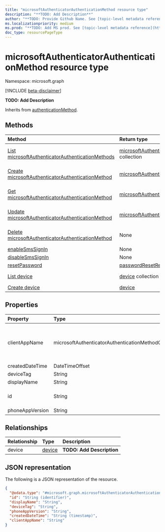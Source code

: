 ```yaml
---
title: "microsoftAuthenticatorAuthenticationMethod resource type"
description: "**TODO: Add Description**"
author: "**TODO: Provide Github Name. See [topic-level metadata reference](https://msgo.azurewebsites.net/add/document/guidelines/metadata.html#topic-level-metadata)**"
ms.localizationpriority: medium
ms.prod: "**TODO: Add MS prod. See [topic-level metadata reference](https://msgo.azurewebsites.net/add/document/guidelines/metadata.html#topic-level-metadata)**"
doc_type: resourcePageType
---
```


# microsoftAuthenticatorAuthenticationMethod resource type

Namespace: microsoft.graph

[!INCLUDE [beta-disclaimer](../../includes/beta-disclaimer.md)]

**TODO: Add Description**


Inherits from [authenticationMethod](../resources/authenticationmethod.md).

## Methods
|Method|Return type|Description|
|:---|:---|:---|
|[List microsoftAuthenticatorAuthenticationMethods](../api/microsoftauthenticatorauthenticationmethod-list.md)|[microsoftAuthenticatorAuthenticationMethod](../resources/microsoftauthenticatorauthenticationmethod.md) collection|Get a list of the [microsoftAuthenticatorAuthenticationMethod](../resources/microsoftauthenticatorauthenticationmethod.md) objects and their properties.|
|[Create microsoftAuthenticatorAuthenticationMethod](../api/microsoftauthenticatorauthenticationmethod-create.md)|[microsoftAuthenticatorAuthenticationMethod](../resources/microsoftauthenticatorauthenticationmethod.md)|Create a new [microsoftAuthenticatorAuthenticationMethod](../resources/microsoftauthenticatorauthenticationmethod.md) object.|
|[Get microsoftAuthenticatorAuthenticationMethod](../api/microsoftauthenticatorauthenticationmethod-get.md)|[microsoftAuthenticatorAuthenticationMethod](../resources/microsoftauthenticatorauthenticationmethod.md)|Read the properties and relationships of a [microsoftAuthenticatorAuthenticationMethod](../resources/microsoftauthenticatorauthenticationmethod.md) object.|
|[Update microsoftAuthenticatorAuthenticationMethod](../api/microsoftauthenticatorauthenticationmethod-update.md)|[microsoftAuthenticatorAuthenticationMethod](../resources/microsoftauthenticatorauthenticationmethod.md)|Update the properties of a [microsoftAuthenticatorAuthenticationMethod](../resources/microsoftauthenticatorauthenticationmethod.md) object.|
|[Delete microsoftAuthenticatorAuthenticationMethod](../api/microsoftauthenticatorauthenticationmethod-delete.md)|None|Deletes a [microsoftAuthenticatorAuthenticationMethod](../resources/microsoftauthenticatorauthenticationmethod.md) object.|
|[enableSmsSignIn](../api/microsoftauthenticatorauthenticationmethod-enablesmssignin.md)|None|**TODO: Add Description**|
|[disableSmsSignIn](../api/microsoftauthenticatorauthenticationmethod-disablesmssignin.md)|None|**TODO: Add Description**|
|[resetPassword](../api/microsoftauthenticatorauthenticationmethod-resetpassword.md)|[passwordResetResponse](../resources/passwordresetresponse.md)|**TODO: Add Description**|
|[List device](../api/microsoftauthenticatorauthenticationmethod-list-device.md)|[device](../resources/device.md) collection|Get the device resources from the device navigation property.|
|[Create device](../api/microsoftauthenticatorauthenticationmethod-post-device.md)|[device](../resources/device.md)|Create a new device object.|

## Properties
|Property|Type|Description|
|:---|:---|:---|
|clientAppName|microsoftAuthenticatorAuthenticationMethodClientAppName|**TODO: Add Description**. The possible values are: `microsoftAuthenticator`, `outlookMobile`, `unknownFutureValue`.|
|createdDateTime|DateTimeOffset|**TODO: Add Description**|
|deviceTag|String|**TODO: Add Description**|
|displayName|String|**TODO: Add Description**|
|id|String|**TODO: Add Description** Inherited from [authenticationMethod](../resources/authenticationmethod.md).|
|phoneAppVersion|String|**TODO: Add Description**|

## Relationships
|Relationship|Type|Description|
|:---|:---|:---|
|device|[device](../resources/device.md)|**TODO: Add Description**|

## JSON representation
The following is a JSON representation of the resource.
<!-- {
  "blockType": "resource",
  "keyProperty": "id",
  "@odata.type": "microsoft.graph.microsoftAuthenticatorAuthenticationMethod",
  "baseType": "microsoft.strongAuthentication.authenticationMethod",
  "openType": false
}
-->
``` json
{
  "@odata.type": "#microsoft.graph.microsoftAuthenticatorAuthenticationMethod",
  "id": "String (identifier)",
  "displayName": "String",
  "deviceTag": "String",
  "phoneAppVersion": "String",
  "createdDateTime": "String (timestamp)",
  "clientAppName": "String"
}
```

